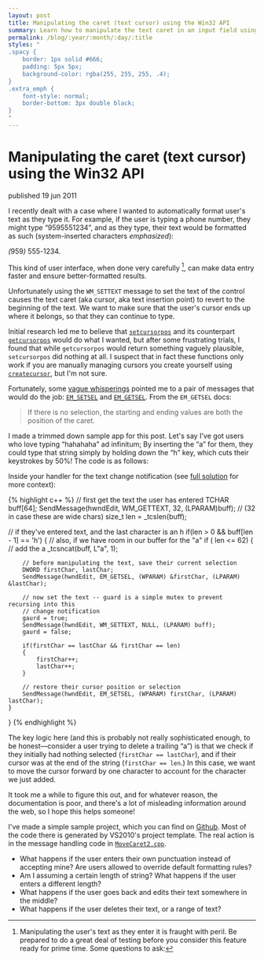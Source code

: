 ```yaml
---
layout: post
title: Manipulating the caret (text cursor) using the Win32 API
summary: Learn how to manipulate the text caret in an input field using Win32.
permalink: /blog/:year/:month/:day/:title
styles: "
.spacy {
	border: 1px solid #666;
	padding: 5px 5px;
	background-color: rgba(255, 255, 255, .4);
}
.extra_emph {
	font-style: normal;
	border-bottom: 3px double black;
}
"
---
```


# Manipulating the caret (text cursor) using the Win32 API

<span class="pubdate">published 19 jun 2011</span>

I recently dealt with a case where I wanted to automatically format user's text as they type it. 
For example, if the user is typing a phone number, they
might type “9595551234”, and as they type, their text would be formatted as such
(system-inserted characters <em class="extra_emph">emphasized</em>):

&#x20;<span class="spacy"><em class="extra_emph">(</em>959<em class="extra_emph">) </em>555<em class="extra_emph">-</em>1234</span>.

This kind of user interface,
when done very carefully [^carefully], can make data entry faster and ensure better-formatted results.

Unfortunately using the `WM_SETTEXT` message to set the text of the control
causes the text caret (aka cursor, aka text insertion point) to revert to the beginning of the text.  We want to 
make sure that the user's cursor ends up where it belongs, so that they can continue to type.

Initial research led me to believe that [`setcursorpos`][scp] and its counterpart [`getcursorpos`][gcp] would do what I wanted,
but after some frustrating trials, I found that while `getcursorpos` would return something vaguely plausible,
`setcursorpos` did nothing at all. I suspect that in fact these functions only work if you are manually managing
cursors you create yourself using [`createcursor`][cc], but I'm not sure.

Fortunately, some [vague whisperings][whisperings]  pointed me to a pair of messages that would do 
the job: [`EM_SETSEL`][setsel] and [`EM_GETSEL`][getsel]. From the `EM_GETSEL` docs:

> If there is no selection, the starting and ending values are both the position of the caret.

I made a trimmed down sample app for this post. Let's say I've got users who love typing “hahahaha” ad infinitum;
By inserting the “a” for them, they could type that string simply by holding down the “h” key, which cuts their keystrokes by 50%! The 
code is as follows:

Inside your handler for the text change notification (see [full solution][fs-context] for more context):

{% highlight c++ %}
// first get the text the user has entered
TCHAR buff[64];
SendMessage(hwndEdit, WM_GETTEXT, 32, (LPARAM)buff); // (32 in case these are wide chars)
size_t len = _tcslen(buff);

// if they've entered text, and the last character is an h
if(len > 0 && buff[len - 1] == 'h')
{
    // also, if we have room in our buffer for the "a"
    if ( len <= 62)
    {
        // add the a
        _tcsncat(buff, L"a", 1);
        
        // before manipulating the text, save their current selection
        DWORD firstChar, lastChar;
        SendMessage(hwndEdit, EM_GETSEL, (WPARAM) &firstChar, (LPARAM) &lastChar);
        
        // now set the text -- guard is a simple mutex to prevent recursing into this 
        // change notification
        gaurd = true;
        SendMessage(hwndEdit, WM_SETTEXT, NULL, (LPARAM) buff);
        gaurd = false;
        
        if(firstChar == lastChar && firstChar == len)
        {
            firstChar++;
            lastChar++;
        }
        
        // restore their cursor position or selection
        SendMessage(hwndEdit, EM_SETSEL, (WPARAM) firstChar, (LPARAM) lastChar);
    }
}
{% endhighlight %}

The key logic here (and this is probably not really sophisticated enough, to be honest—consider a user trying to delete a trailing “a”) 
is that we check if they initially had nothing selected (`firstChar == lastChar`), and if their cursor was at the end of the string 
(`firstChar == len`.) In this case, we want to move the cursor forward by one character to account for the character we just added.

It took me a while to figure this out, and for whatever reason, the documentation is poor, and there's a lot of misleading information 
around the web, so I hope this helps someone!

I've made a simple sample project, which you can find on [Github][sample]. Most of the code there is generated by VS2010's project
template. The real action is in the message handling code in [`MoveCaret2.cpp`][mc2].

[^carefully]: Manipulating the user's text as they enter it is fraught with peril. Be prepared to
do a great deal of testing before you consider this feature ready for prime time. Some questions
to ask:
- What happens if the user enters their own punctuation instead of accepting mine? Are users allowed to override
default formatting rules?
- Am I assuming a certain length of string? What happens if the user enters a different length?
- What happens if the user goes back and edits their text somewhere in the middle?
- What happens if the user deletes their text, or a range of text?

[scp]: http://msdn.microsoft.com/en-us/library/ms648394(v=vs.85).aspx
[gcp]: http://msdn.microsoft.com/en-us/library/ms648390(v=vs.85).aspx
[cc]: http://msdn.microsoft.com/en-us/library/ms648385(v=vs.85).aspx
[whisperings]: http://support.microsoft.com/kb/109550
[setsel]: http://msdn.microsoft.com/en-us/library/bb761661(v=vs.85).aspx
[getsel]: http://msdn.microsoft.com/en-us/library/bb761598(v=vs.85).aspx
[fs-context]: https://github.com/dtb/MoveCaret/blob/master/MoveCaret2/MoveCaret2.cpp#L155
[sample]: https://github.com/dtb/MoveCaret
[mc2]: https://github.com/dtb/MoveCaret/blob/master/MoveCaret2/MoveCaret2.cpp#L134
